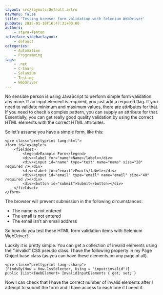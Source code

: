 ```yaml
---
layout: src/layouts/Default.astro
navMenu: false
title: 'Testing browser form validation with Selenium WebDriver'
pubDate: 2015-01-10T16:47:31+00:00
authors:
    - steve-fenton
interface_sidebarlayout:
    - default
categories:
    - Automation
    - Programming
tags:
    - .net
    - C-Sharp
    - Selenium
    - Testing
    - WebDriver
---
```


No sensible person is using JavaScript to perform simple form validation any more. If an input element is required, you just add a required flag. If you need to validate minimum and maximum values, there are attributes for that. If you need to check a complex pattern, you can supply an attribute for that. Essentially, you can get really good quality validation by using the correct HTML elements with the correct HTML attributes.

So let’s assume you have a simple form, like this:

```
<pre class="prettyprint lang-html">
<form id="example">
    <fieldset>
        <legend>Example Form</legend>
        <div><label for="name">Name</label></div>
        <div><input id="name" type="text" name="name" size="20" required /></div>
        <div><label for="email">Email</label></div>
        <div><input id="email" type="email" name="email" size="40" required /></div>
        <div><button id="submit">Submit</button></div>
    </fieldset>
</form>
```
The browser will prevent submission in the following circumstances:

- The name is not entered
- The email is not entered
- The email isn’t an email address

So how do you test these HTML form validation items with Selenium WebDriver?

Luckily it is pretty simple. You can get a collection of invalid elements using the “:invalid” CSS pseudo class. I have the following property in my Page Object base class (as you can have these elements on any page at all).

```
<pre class="prettyprint lang-csharp">
[FindsBy(How = How.CssSelector, Using = "input:invalid")]
public IList<IWebElement> InvalidInputElements { get; set; }
```
Now I can check that I have the correct number of invalid elements after I attempt to submit the form and I have access to each one if I need it.